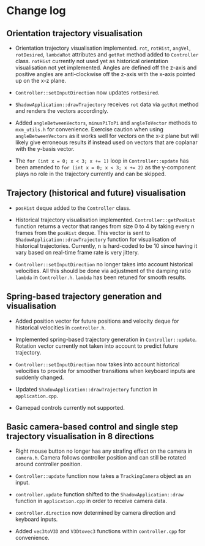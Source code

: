 # Change log
## Orientation trajectory visualisation

- Orientation trajectory visualisation implemented. `rot`, `rotHist`, `angVel`, `rotDesired`, `lambdaRot` attributes and `getRot` method added to `Controller` class. `rotHist` currently not used yet as historical orientation visualisation not yet implemented. Angles are defined off the z-axis and positive angles are anti-clockwise off the z-axis with the x-axis pointed up on the x-z plane.

- `Controller::setInputDirection` now updates `rotDesired`.

- `ShadowApplication::drawTrajectory` receives `rot` data via `getRot` method and renders the vectors accordingly.

- Added `angleBetweenVectors`, `minusPiToPi` and `angleToVector` methods to `mxm_utils.h` for convenience. Exercise caution when using `angleBetweenVectors` as it works well for vectors on the x-z plane but will likely give erroneous results if instead used on vectors that are coplanar with the y-basis vector.

- The `for (int x = 0; x < 3; x += 1)` loop in `Controller::update` has been amended to `for (int x = 0; x < 3; x += 2)` as the y-component plays no role in the trajectory currently and can be skipped.

## Trajectory (historical and future) visualisation

- `posHist` deque added to the `Controller` class.

- Historical trajectory visualisation implemented. `Controller::getPosHist` function returns a vector that ranges from size 0 to 4 by taking every n frames from the `posHist` deque. This vector is sent to `ShadowApplication::drawTrajectory` function for visualisation of historical trajectories. Currently, n is hard-coded to be 10 since having it vary based on real-time frame rate is very jittery. 

- `Controller::setInputDirection` no longer takes into account historical velocities. All this should be done via adjustment of the damping ratio `lambda` in `Controller.h`. `lambda` has been retuned for smooth results.

## Spring-based trajectory generation and visualisation

- Added position vector for future positions and velocity deque for historical velocities in `controller.h`.

- Implemented spring-based trajectory generation in `Controller::update`. Rotation vector currently not taken into account to predict future trajectory.

- `Controller::setInputDirection` now takes into account historical velocities to provide for smoother transitions when keyboard inputs are suddenly changed.

- Updated `ShadowApplication::drawTrajectory` function in `application.cpp`.

- Gamepad controls currently not supported.

## Basic camera-based control and single step trajectory visualisation in 8 directions

- Right mouse button no longer has any strafing effect on the camera in `camera.h`. Camera follows controller position and can still be rotated around controller position.

- `Controller::update` function now takes a `TrackingCamera` object as an input.

- `controller.update` function shifted to the `ShadowApplication::draw` function in `application.cpp` in order to receive camera data.

- `controller.direction` now determined by camera direction and keyboard inputs.

- Added `vec3toV3D` and `V3Dtovec3` functions within `controller.cpp` for convenience.
